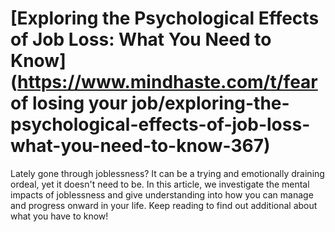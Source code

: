 
# [Exploring the Psychological Effects of Job Loss: What You Need to Know](https://www.mindhaste.com/t/fear of losing your job/exploring-the-psychological-effects-of-job-loss-what-you-need-to-know-367)

Lately gone through joblessness? It can be a trying and emotionally draining ordeal, yet it doesn't need to be. In this article, we investigate the mental impacts of joblessness and give understanding into how you can manage and progress onward in your life. Keep reading to find out additional about what you have to know!
    